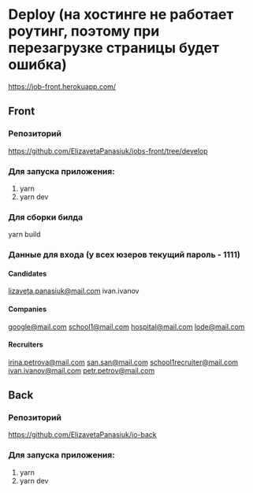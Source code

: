 # Deploy (на хостинге не работает роутинг, поэтому при перезагрузке страницы будет ошибка)
https://job-front.herokuapp.com/

## Front
### Репозиторий
https://github.com/ElizavetaPanasiuk/jobs-front/tree/develop
### Для запуска приложения:
1. yarn
2. yarn dev

### Для сборки билда
yarn build

### Данные для входа (у всех юзеров текущий пароль - 1111)
#### Candidates
lizaveta.panasiuk@mail.com
ivan.ivanov

#### Companies
google@mail.com
school1@mail.com
hospital@mail.com
lode@mail.com

#### Recruiters
irina.petrova@mail.com
san.san@mail.com
school1recruiter@mail.com
ivan.ivanov@mail.com
petr.petrov@mail.com

## Back
### Репозиторий
https://github.com/ElizavetaPanasiuk/jo-back
### Для запуска приложения:
1. yarn
2. yarn dev
